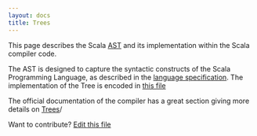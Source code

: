```yaml
---
layout: docs
title: Trees
---
```


This page describes the Scala [AST]() and its implementation within the Scala compiler code. 

The AST is designed to capture the syntactic constructs of the Scala Programming Language, 
as described in the [language specification](https://www.scala-lang.org/files/archive/spec/2.12/13-syntax-summary.html). The implementation of the Tree is encoded in [this file](https://github.com/scala/scala/blob/2.13.x/src/reflect/scala/reflect/internal/Trees.scala) 

The official documentation of the compiler has a great section giving more details on  [Trees](http://docs.scala-lang.org/overviews/reflection/symbols-trees-types.html)/

Want to contribute? [Edit this file](https://github.com/typelevel/scala/edit/typelevel-readme/src/main/tut/docs/trees.md)